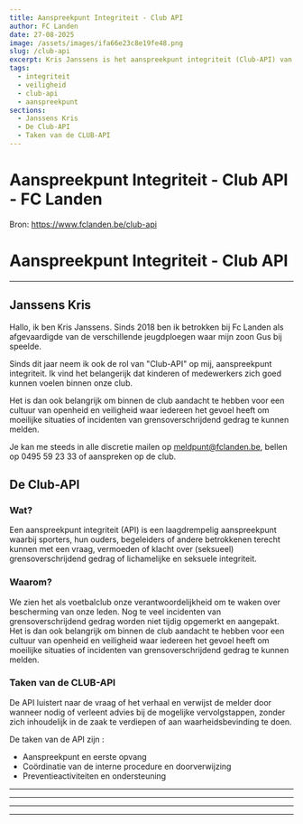 ```yaml
---
title: Aanspreekpunt Integriteit - Club API
author: FC Landen
date: 27-08-2025
image: /assets/images/ifa66e23c8e19fe48.png
slug: /club-api
excerpt: Kris Janssens is het aanspreekpunt integriteit (Club-API) van FC Landen voor vragen en klachten over grensoverschrijdend gedrag.
tags:
  - integriteit
  - veiligheid
  - club-api
  - aanspreekpunt
sections:
  - Janssens Kris
  - De Club-API
  - Taken van de CLUB-API
---
```


# Aanspreekpunt Integriteit - Club API - FC Landen

Bron: https://www.fclanden.be/club-api

# Aanspreekpunt Integriteit - Club API

---

## Janssens Kris

Hallo, ik ben Kris Janssens. Sinds 2018 ben ik betrokken bij Fc Landen als afgevaardigde van de verschillende jeugdploegen waar mijn zoon Gus bij speelde.

Sinds dit jaar neem ik ook de rol van "Club-API" op mij, aanspreekpunt integriteit. Ik vind het belangerijk dat kinderen of medewerkers zich goed kunnen voelen binnen onze club.

Het is dan ook belangrijk om binnen de club aandacht te hebben voor een cultuur van openheid en veiligheid waar iedereen het gevoel heeft om moeilijke situaties of incidenten van
grensoverschrijdend gedrag te kunnen melden.

Je kan me steeds in alle discretie mailen op [meldpunt@fclanden.be](mailto:meldpunt@fclanden.be "meldpunt@fclanden.be"), bellen op 0495 59 23 33 of aanspreken op de club.

## De Club-API

### Wat?

Een aanspreekpunt integriteit (API) is een laagdrempelig aanspreekpunt waarbij sporters, hun ouders, begeleiders of andere betrokkenen terecht kunnen met een vraag, vermoeden of klacht over
(seksueel) grensoverschrijdend gedrag of lichamelijke en seksuele integriteit.

### Waarom?

We zien het als voetbalclub onze verantwoordelijkheid om te waken over bescherming van onze leden. Nog te veel incidenten van grensoverschrijdend gedrag worden niet tijdig opgemerkt en aangepakt.
Het is dan ook belangrijk om binnen de club aandacht te hebben voor een cultuur van openheid en veiligheid waar iedereen het gevoel heeft om moeilijke situaties of incidenten van
grensoverschrijdend gedrag te kunnen melden.

### Taken van de CLUB-API

De API luistert naar de vraag of het verhaal en verwijst de melder door wanneer nodig of verleent advies bij de mogelijke vervolgstappen, zonder zich inhoudelijk in de zaak te verdiepen of aan
waarheidsbevinding te doen.

De taken van de API zijn :

* Aanspreekpunt en eerste opvang
* Coördinatie van de interne procedure en doorverwijzing
* Preventieactiviteiten en ondersteuning

---



---

---

---




